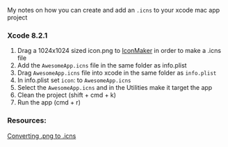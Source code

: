 My notes on how you can create and add an `.icns` to your xcode mac app project<!--more-->

### Xcode 8.2.1

1. Drag a 1024x1024 sized icon.png to [IconMaker](http://eon.codes/blog/2016/12/06/Creating-an-app-icon/) in order to make a .icns file
2. Add the `AwesomeApp.icns` file in the same folder as info.plist
3. Drag `AwesomeApp.icns` file into xcode in the same folder as `info.plist`
4. In info.plist set `icon`: to `AwesomeApp.icns`
5. Select the `AwesomeApp.icns` and in the Utilities make it target the app
6. Clean the project  (shift + cmd + k)
7. Run the app (cmd + r)

### Resources:
[Converting .png to .icns](http://eon.codes/blog/2016/12/06/Creating-an-app-icon/)
